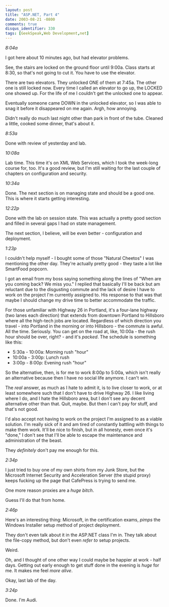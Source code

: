 ```yaml
---
layout: post
title: "ASP.NET, Part 4"
date: 2003-08-21 -0800
comments: true
disqus_identifier: 330
tags: [GeekSpeak,Web Development,net]
---
```

*8:04a*
 
 I got here about 10 minutes ago, but had elevator problems.
 
 See, the stairs are locked on the ground floor until 9:00a. Class
starts at 8:30, so that's not going to cut it. You have to use the
elevator.
 
 There are two elevators. They unlocked ONE of them at 7:45a. The other
one is still locked now. Every time I called an elevator to go up, the
LOCKED one showed up. For the life of me I couldn't get the unlocked one
to appear.
 
 Eventually someone came DOWN in the unlocked elevator, so I was able to
snag it before it disappeared on me again. Argh, how annoying.
 
 Didn't really do much last night other than park in front of the tube.
Cleaned a little, cooked some dinner, that's about it.
 
 *8:53a*
 
 Done with review of yesterday and lab.
 
 *10:08a*
 
 Lab time. This time it's on XML Web Services, which I took the
week-long course for, too. It's a good review, but I'm still waiting for
the last couple of chapters on configuration and security.
 
 *10:34a*
 
 Done. The next section is on managing state and should be a good one.
This is where it starts getting interesting.
 
 *12:22p*
 
 Done with the lab on session state. This was actually a pretty good
section and filled in several gaps I had on state management.
 
 The next section, I believe, will be even better - configuration and
deployment.
 
 *1:23p*
 
 I couldn't help myself - I bought some of those "Natural Cheetos" I was
mentioning the other day. They're actually pretty good - they taste a
lot like SmartFood popcorn.
 
 I got an email from my boss saying something along the lines of "When
are you coming back? We miss you." I replied that basically I'll be back
but am reluctant due to the disgusting commute and the lack of desire I
have to work on the project I'm currently assigned to. His response to
that was that maybe I should change my drive time to better accommodate
the traffic.
 
 For those unfamiliar with Highway 26 in Portland, it's a four-lane
highway (two lanes each direction) that extends from downtown Portland
to Hillsboro where all the high-tech jobs are located. Regardless of
which direction you travel - into Portland in the morning or into
Hillsboro - the commute is awful. All the time. Seriously. You can get
on the road at, like, 10:00a - the rush hour should be over, right? -
and it's *packed*. The schedule is something like this:

-   5:30a - 10:00a: Morning rush "hour"
-   10:00a - 3:00p: Lunch rush
-   3:00p - 8:00p: Evening rush "hour"


 
 So the alternative, then, is for me to work 8:00p to 5:00a, which isn't
really an alternative because then I have no social life anymore. I
can't win.
 
 The *real* answer, as much as I hate to admit it, is to live closer to
work, or at least somewhere such that I don't have to drive Highway 26.
I like living where I do, and I hate the Hillsboro area, but I don't see
any decent alternative other than that. Quit, maybe. But then I can't
pay for stuff, and that's not good.
 
 I'd also accept not having to work on the project I'm assigned to as a
viable solution. I'm really sick of it and am tired of constantly
battling with things to make them work. It'll be nice to finish, but in
all honesty, even once it's "done," I don't see that I'll be able to
escape the maintenance and administration of the beast.
 
 They *definitely* don't pay me enough for this.
 
 *2:34p*
 
 I just tried to buy one of my own shirts from my Junk Store, but the
Microsoft Internet Security and Acceleration Server (the stupid proxy)
keeps fucking up the page that CafePress is trying to send me.
 
 One more reason proxies are a *huge bitch*.
 
 Guess I'll do that from home.
 
 *2:46p*
 
 Here's an interesting thing: Microsoft, in the certification exams,
*pimps* the Windows Installer setup method of project deployment.
 
 They don't even talk about it in the ASP.NET class I'm in. They talk
about the file-copy method, but don't even *refer to* setup projects.
 
 Weird.
 
 Oh, and I thought of one other way I could maybe be happier at work -
half days. Getting out early enough to get stuff done in the evening is
*huge* for me. It makes me feel *more alive*.
 
 Okay, last lab of the day.
 
 *3:24p*
 
 Done. I'm Audi.
